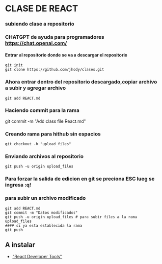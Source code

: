 # CLASE DE REACT
### subiendo clase a repositorio
### CHATGPT de ayuda para programadores https://chat.openai.com/
#### Entrar al repositorio donde se va a descargar el repositorio
    git init
    git clone https://github.com/jhody/clases.git
### Ahora entrar dentro del repositorio descargado,copiar archivo a subir y agregar archivo
    git add REACT.md
### Haciendo commit para la rama
git commit -m "Add class file React.md"

### Creando rama para hithub sin espacios
    git checkout -b "upload_files"
### Enviando archivos al repositorio
    git push -u origin upload_files

### Para forzar la salida de edicion en git se preciona ESC lueg se ingresa :q!

### para subir un archivo modificado
    git add REACT.md
    git commit -m "Datos modificados" 
    git push -u origin upload_files # para subir files a la rama upload_files
    #### si ya esta establecida la rama 
    git push

## A instalar
* ["React Developer Tools"](https://chromewebstore.google.com/detail/react-developer-tools/fmkadmapgofadopljbjfkapdkoienihi?hl=es&authuser=0&pli=1)
